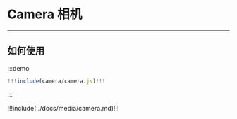 # Camera 相机
-------

## 如何使用

:::demo

```jsx
!!!include(camera/camera.js)!!!
```
:::

!!!include(../docs/media/camera.md)!!!